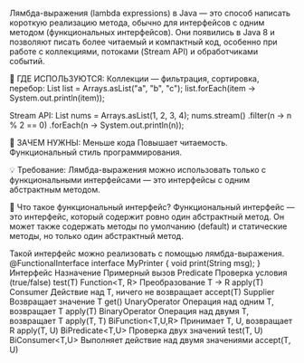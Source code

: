 Лямбда-выражения (lambda expressions) в Java — это способ написать короткую реализацию метода, 
обычно для интерфейсов с одним методом (функциональных интерфейсов). 
Они появились в Java 8 и позволяют писать более читаемый и компактный код, 
особенно при работе с коллекциями, потоками (Stream API) и обработчиками событий.

🔧 ГДЕ ИСПОЛЬЗУЮТСЯ:
Коллекции — фильтрация, сортировка, перебор:
List<String> list = Arrays.asList("a", "b", "c");
list.forEach(item -> System.out.println(item));

Stream API:
List<Integer> nums = Arrays.asList(1, 2, 3, 4);
nums.stream()
.filter(n -> n % 2 == 0)
.forEach(n -> System.out.println(n));


🎯 ЗАЧЕМ НУЖНЫ:
Меньше кода
Повышает читаемость.
Функциональный стиль программирования.

💡 Требование:
Лямбда-выражения можно использовать только с функциональными интерфейсами — это интерфейсы с одним абстрактным методом.

📌 Что такое функциональный интерфейс?
Функциональный интерфейс — это интерфейс, который содержит ровно один абстрактный метод. 
Он может также содержать методы по умолчанию (default) и статические методы, но только один абстрактный метод.

Такой интерфейс можно реализовать с помощью лямбда-выражения.
@FunctionalInterface
interface MyPrinter {
void print(String msg);
}
Интерфейс	                 Назначение	                   Примерный вызов
Predicate<T>	            Проверка условия            (true/false)	test(T)
Function<T, R>	            Преобразование T → R	            apply(T)
Consumer<T>	                Действие над T, ничего не возвращает	accept(T)
Supplier<T>	                Возвращает значение T	get()
UnaryOperator<T>	        Операция над одним T, возвращает T	apply(T)
BinaryOperator<T>	        Операция над двумя T, возвращает T	apply(T, T)
BiFunction<T,U,R>	        Принимает T, U, возвращает R	apply(T, U)
BiPredicate<T,U>	        Проверка двух значений	test(T, U)
BiConsumer<T,U>          	Выполняет действие над двумя значениями	accept(T, U)
